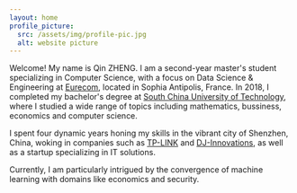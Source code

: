```yaml
---
layout: home
profile_picture:
  src: /assets/img/profile-pic.jpg
  alt: website picture
---
```


<p>
  Welcome! My name is Qin ZHENG. I am a second-year master's student specializing in Computer Science, with a focus on Data Science & Engineering at <a href="https://www.eurecom.fr/">Eurecom</a>, located in Sophia Antipolis, France. In 2018, I completed my bachelor's degree at <a href="https://www.scut.edu.cn/en/">South China University of Technology</a>, where I studied a wide range of topics including mathematics, bussiness, economics and computer science. 
</p>

<p>
  I spent four dynamic years honing my skills in the vibrant city of Shenzhen, China, woking in companies such as <a href="https://www.linkedin.com/company/tp-link-corporation-limited/">TP-LINK</a> and <a href="https://www.linkedin.com/company/dji/">DJ-Innovations</a>, as well as a startup specializing in IT solutions. 
</p>

<p>
  Currently, I am particularly intrigued by the convergence of machine learning with domains like economics and security.
</p>
